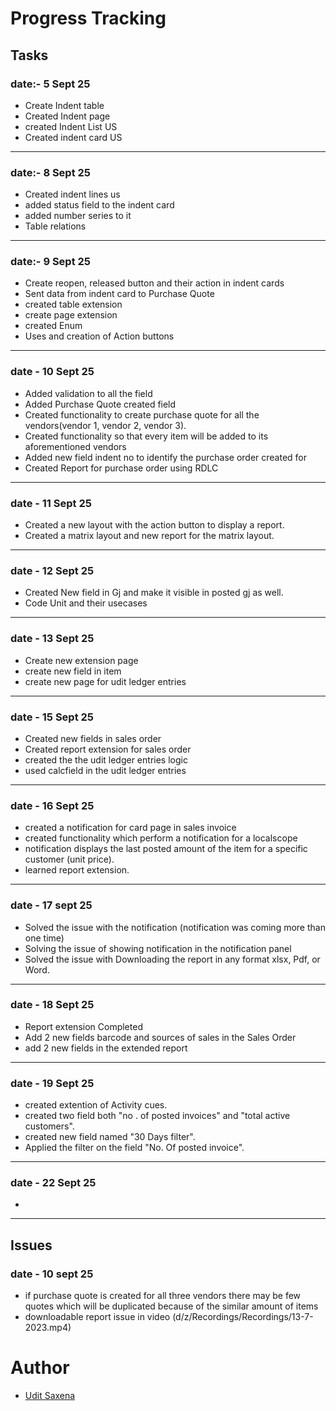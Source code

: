 # Progress Tracking
## Tasks
### date:- 5 Sept 25
- Create Indent table 
- Created Indent page 
- created Indent List US
- Created indent card US

---

### date:- 8 Sept 25
- Created indent lines us
- added status field to the indent card
- added number series to it
- Table relations

---

### date:- 9 Sept 25
- Create reopen, released button and their action in indent cards
- Sent data from indent card to Purchase Quote
- created table extension
- create page extension
- created Enum
- Uses and creation of Action buttons

---

### date - 10 Sept 25
- Added validation to all the field
- Added Purchase Quote created field 
- Created functionality to create purchase quote for all the vendors(vendor 1, vendor 2, vendor 3).
- Created functionality so that every item will be added to its aforementioned vendors
- Added new field indent no to identify the purchase order created for 
- Created Report for purchase order using RDLC

---

### date - 11 Sept 25
- Created a new layout with the action button to display a report.
- Created a matrix layout and new report for the matrix layout.

---

### date - 12 Sept 25
- Created New field in Gj and make it visible in posted gj as well.
- Code Unit and their usecases

--- 
### date - 13 Sept 25
- Create new extension page
- create new field in item 
- create new page for udit ledger entries

---
### date - 15 Sept 25
- Created new fields in sales order 
- Created report extension for sales order
- created the the udit ledger entries logic
- used calcfield in the udit ledger entries 

---
### date - 16 Sept 25
- created a notification for card page in sales invoice
- created functionality which perform a notification for a localscope 
- notification displays the last posted amount of the item for a specific customer (unit price).
- learned report extension.

---
### date - 17 sept 25
- Solved the issue with the notification (notification was coming more than one time)
- Solving the issue of showing notification in the notification panel
- Solved the issue with Downloading the report in any format xlsx, Pdf, or Word.

---
### date - 18 Sept 25
- Report extension Completed
- Add 2 new fields barcode and sources of sales in the Sales Order
- add 2 new fields in the extended report 

---
### date - 19 Sept 25
- created extention of Activity cues.
- created two field both "no . of posted invoices" and "total active customers".
- created new field named "30 Days filter".
- Applied the filter on the field "No. Of posted invoice".

---
### date - 22 Sept 25
-

---






## Issues
### date - 10 sept 25
- if purchase quote is created for all three vendors there may be few quotes which will be duplicated because of the similar amount of items
- downloadable report issue in video (d/z/Recordings/Recordings/13-7-2023.mp4)

# Author
- [Udit Saxena](https://github.com/UditSax3na/)
